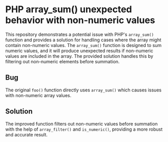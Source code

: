 # PHP array_sum() unexpected behavior with non-numeric values

This repository demonstrates a potential issue with PHP's `array_sum()` function and provides a solution for handling cases where the array might contain non-numeric values.  The `array_sum()` function is designed to sum numeric values, and it will produce unexpected results if non-numeric values are included in the array. The provided solution handles this by filtering out non-numeric elements before summation. 

## Bug
The original `foo()` function directly uses `array_sum()` which causes issues with non-numeric array values.  

## Solution
The improved function filters out non-numeric values before summation with the help of `array_filter()` and `is_numeric()`, providing a more robust and accurate result. 